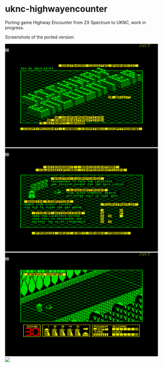 # uknc-highwayencounter
Porting game Highway Encounter from ZX Spectrum to UKNC, work in progress.

Screenshots of the ported version:

![](screenshot/title-screen.png) ![](screenshot/info-screen.png)
![](screenshot/demo-screen.png) ![](screenshot/start-animation.png.png)
